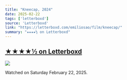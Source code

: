 ```yaml
---
title: "Kneecap, 2024"
date: 2025-02-22
tags: ['letterboxd']
source: 'Letterboxd'
link: "https://letterboxd.com/emiliosao/film/kneecap/"
summary: "★★★★½ on Letterboxd"
---
```


## [★★★★½ on Letterboxd](https://letterboxd.com/emiliosao/film/kneecap/)

<p><img src="https://a.ltrbxd.com/resized/film-poster/1/0/6/6/9/1/9/1066919-kneecap-0-600-0-900-crop.jpg?v=7df27a9a20" /></p>
<p>Watched on Saturday February 22, 2025.</p>